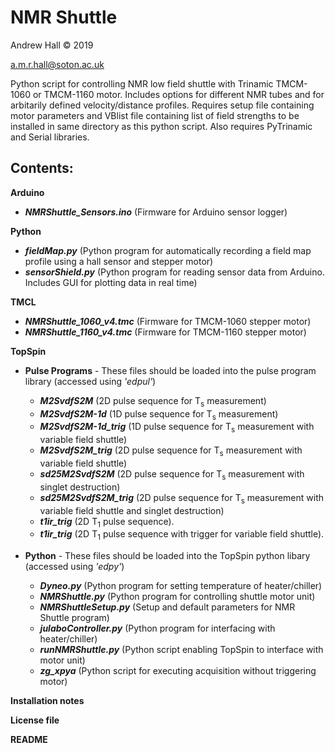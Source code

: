# NMR Shuttle

Andrew Hall &#169; 2019

a.m.r.hall@soton.ac.uk

Python script for controlling NMR low field shuttle with Trinamic TMCM-1060 or TMCM-1160 motor.
Includes options for different NMR tubes and for arbitarily defined velocity/distance profiles.
Requires setup file containing motor parameters and VBlist file containing list of field strengths 
to be installed in same directory as this python script. Also requires PyTrinamic and Serial libraries.


## Contents:
__Arduino__
* ___NMRShuttle_Sensors.ino___ (Firmware for Arduino sensor logger)

__Python__
* ___fieldMap.py___ (Python program for automatically recording a field map profile using a hall sensor and stepper motor)
* ___sensorShield.py___ (Python program for reading sensor data from Arduino. Includes GUI for plotting data in real time)

__TMCL__
* ___NMRShuttle_1060_v4.tmc___ (Firmware for TMCM-1060 stepper motor)
* ___NMRShuttle_1160_v4.tmc___ (Firmware for TMCM-1160 stepper motor)

__TopSpin__
* __Pulse Programs__ - These files should be loaded into the pulse program library (accessed using _'edpul'_)
  * ___M2SvdfS2M___ (2D pulse sequence for T<sub>s</sub> measurement)
  * ___M2SvdfS2M-1d___ (1D pulse sequence for T<sub>s</sub> measurement)
  * ___M2SvdfS2M-1d_trig___ (1D pulse sequence for T<sub>s</sub>  measurement with variable field shuttle)
  * ___M2SvdfS2M_trig___ (2D pulse sequence for T<sub>s</sub>  measurement with variable field shuttle)
  * ___sd25M2SvdfS2M___ (2D pulse sequence for T<sub>s</sub>  measurement with singlet destruction)
  * ___sd25M2SvdfS2M_trig___ (2D pulse sequence for T<sub>s</sub>  measurement with variable field shuttle and singlet destruction)
  * ___t1ir_trig___ (2D T<sub>1</sub> pulse sequence).
  * ___t1ir_trig___ (2D T<sub>1</sub> pulse sequence with trigger for variable field shuttle).
  
* __Python__ - These files should be loaded into the TopSpin python libary (accessed using _'edpy'_)
  * ___Dyneo.py___ (Python program for setting temperature of heater/chiller)
  * ___NMRShuttle.py___ (Python program for controlling shuttle motor unit)
  * ___NMRShuttleSetup.py___ (Setup and default parameters for NMR Shuttle program)
  * ___julaboController.py___ (Python program for interfacing with heater/chiller)
  * ___runNMRShuttle.py___ (Python script enabling TopSpin to interface with motor unit)
  * ___zg_xpya___ (Python script for executing acquisition without triggering motor)
  
__Installation notes__

__License file__

__README__
   
